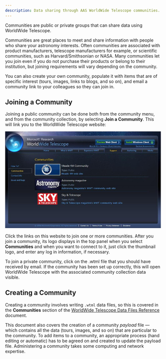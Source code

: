 ```yaml
---
description: Data sharing through AAS WorldWide Telescope communities.
---
```


Communities are public or private groups that can share data using WorldWide
Telescope.

Communities are great places to meet and share information with people who
share your astronomy interests. Often communities are associated with product
manufacturers, telescope manufacturers for example, or scientific communities,
such as Harvard/Smithsonian or NASA. Many communities let you join even if you
do not purchase their products or belong to their institution, but joining
requirements will vary depending on the community.

You can also create your own community, populate it with items that are of
specific interest (tours, images, links to blogs, and so on), and email a
community link to your colleagues so they can join in.


## Joining a Community

Joining a public community can be done both from the community menu, and from
the community collection, by selecting **Join a Community**. This will link
you to the WorldWide Telescope website:

![](uiimages/CommunityWebPage.jpg)

Click the links on this website to join one or more communities. After you
join a community, its logo displays in the top panel when you select
**Communities** and when you want to connect to it, just click the thumbnail
logo, and enter any log in information, if necessary.

To join a private community, click on the .wtml file that you should have
received by email. If the community has been set up correctly, this will open
WorldWide Telescope with the associated community collection data visible.


## Creating a Community

Creating a community involves writing `.wtml` data files, so this is covered in
the **Communities** section of the
[WorldWide Telescope Data Files Reference](http://www.worldwidetelescope.org/docs/WorldWideTelescopeDataFilesReference.html)
document.

This document also covers the creation of a community _payload_ file — which
contains all the data (tours, images, and so on) that are particular to the
community. To add items to a community, an appropriate process (hand editing
or automatic) has to be agreed on and created to update the payload file.
Administering a community takes some computing and network expertise.
